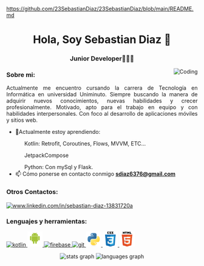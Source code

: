 https://github.com/23SebastianDiaz/23SebastianDiaz/blob/main/README.md<h1 align="center">Hola, Soy Sebastian Diaz 👋</h1>
<h3 align="center">Junior Developer👨🏽‍💻</h3>
<img align="right" alt="Coding" src="https://marcopilloni.com/Resources/avatar.svg">
<h3 align="left">Sobre mi:</h3>
<p align="justify" >Actualmente me encuentro cursando la carrera de Tecnología en Informática en universidad Uniminuto. Siempre buscando la manera de adquirir nuevos conocimientos, nuevas habilidades y crecer profesionalmente. Motivado, apto para el trabajo en equipo y con habilidades interpersonales. Con foco al desarrollo de aplicaciones móviles y sitios web.</p>

- 🌱Actualmente estoy aprendiendo:
  <form>
    <ul> Kotlin: Retrofit, Coroutines, Flows, MVVM, ETC...</ul>
    <ul> JetpackCompose</ul>
    <ul>Python: Con mySql y Flask.</ul>
  </form>
- 📫 Cómo ponerse en contacto conmigo **sdiaz6376@gmail.com** </p>

<h3 align="left">Otros Contactos:</h3>
<p align="left">
<a href="https://linkedin.com/in/www.linkedin.com/in/sebastian-diaz-13831720a" target="blank"><img align="center" src="https://raw.githubusercontent.com/rahuldkjain/github-profile-readme-generator/master/src/images/icons/Social/linked-in-alt.svg" alt="www.linkedin.com/in/sebastian-diaz-13831720a" height="30" width="40" /></a>
</p>

<h3 align="left">Lenguajes y herramientas:</h3>
<p align="left"> <a href="https://kotlinlang.org" target="_blank" rel="noreferrer"> <img src="https://www.vectorlogo.zone/logos/kotlinlang/kotlinlang-icon.svg" alt="kotlin" width="40" height="40"/> <a href="https://developer.android.com" target="_blank" rel="noreferrer"> <img src="https://raw.githubusercontent.com/devicons/devicon/master/icons/android/android-original-wordmark.svg" alt="android" width="40" height="40"/> </a> <a href="https://firebase.google.com/" target="_blank" rel="noreferrer"> <img src="https://www.vectorlogo.zone/logos/firebase/firebase-icon.svg" alt="firebase" width="40" height="40"/> </a> <a href="https://git-scm.com/" target="_blank" rel="noreferrer"> <img src="https://www.vectorlogo.zone/logos/git-scm/git-scm-icon.svg" alt="git" width="40" height="40"/> </a> <a href="https://www.python.org" target="_blank" rel="noreferrer"> <img src="https://raw.githubusercontent.com/devicons/devicon/master/icons/python/python-original.svg" alt="python" width="40" height="40"/> </a> <a href="https://www.w3schools.com/css/" target="_blank" rel="noreferrer"> <img src="https://raw.githubusercontent.com/devicons/devicon/master/icons/css3/css3-original-wordmark.svg" alt="css3" width="40" height="40"/> </a> <a href="https://www.w3.org/html/" target="_blank" rel="noreferrer"> <img src="https://raw.githubusercontent.com/devicons/devicon/master/icons/html5/html5-original-wordmark.svg" alt="html5" width="40" height="40"/> </a>  </p>

<div align="center">
  <img src="https://github-readme-stats.vercel.app/api?username=23SebastianDiaz&hide_title=false&hide_rank=false&show_icons=true&include_all_commits=true&count_private=true&disable_animations=false&theme=dracula&locale=en&hide_border=false&order=1" height="150" alt="stats graph"  />
  <img src="https://github-readme-stats.vercel.app/api/top-langs?username=23SebastianDiaz&locale=en&hide_title=false&layout=compact&card_width=320&langs_count=5&theme=dracula&hide_border=false&order=2" height="150" alt="languages graph"  />
</div>






